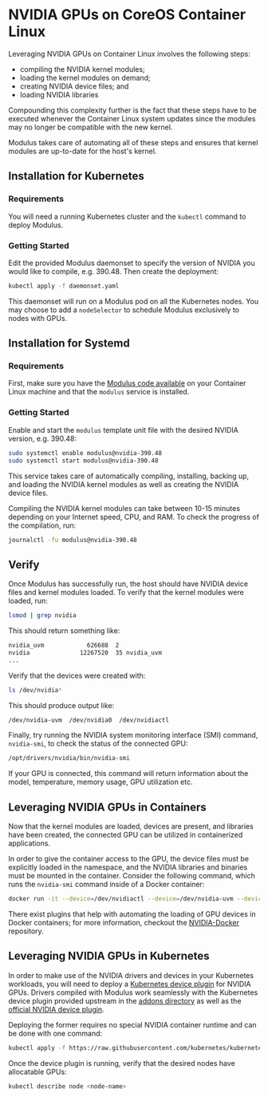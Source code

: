 # NVIDIA GPUs on CoreOS Container Linux
Leveraging NVIDIA GPUs on Container Linux involves the following steps:
* compiling the NVIDIA kernel modules;
* loading the kernel modules on demand;
* creating NVIDIA device files; and
* loading NVIDIA libraries

Compounding this complexity further is the fact that these steps have to be executed whenever the Container Linux system updates since the modules may no longer be compatible with the new kernel.

Modulus takes care of automating all of these steps and ensures that kernel modules are up-to-date for the host's kernel.

## Installation for Kubernetes

### Requirements
You will need a running Kubernetes cluster and the `kubectl` command to deploy Modulus.

### Getting Started
Edit the provided Modulus daemonset to specify the version of NVIDIA you would like to compile, e.g. 390.48.
Then create the deployment:
```sh
kubectl apply -f daemonset.yaml
```

This daemonset will run on a Modulus pod on all the Kubernetes nodes.
You may choose to add a `nodeSelector` to schedule Modulus exclusively to nodes with GPUs.

## Installation for Systemd

### Requirements
First, make sure you have the [Modulus code available](https://github.com/squat/modulus#installation) on your Container Linux machine and that the `modulus` service is installed.

### Getting Started
Enable and start the `modulus` template unit file with the desired NVIDIA version, e.g. 390.48:
```sh
sudo systemctl enable modulus@nvidia-390.48
sudo systemctl start modulus@nvidia-390.48
```

This service takes care of automatically compiling, installing, backing up, and loading the NVIDIA kernel modules as well as creating the NVIDIA device files.

Compiling the NVIDIA kernel modules can take between 10-15 minutes depending on your Internet speed, CPU, and RAM. To check the progress of the compilation, run:
```sh
journalctl -fu modulus@nvidia-390.48
```

## Verify
Once Modulus has successfully run, the host should have NVIDIA device files and kernel modules loaded. To verify that the kernel modules were loaded, run:
```sh
lsmod | grep nvidia
```

This should return something like:
```sh
nvidia_uvm            626688  2
nvidia              12267520  35 nvidia_uvm
...
```

Verify that the devices were created with:
```sh
ls /dev/nvidia*
```

This should produce output like:
```sh
/dev/nvidia-uvm  /dev/nvidia0  /dev/nvidiactl
```

Finally, try running the NVIDIA system monitoring interface (SMI) command, `nvidia-smi`, to check the status of the connected GPU:
```sh
/opt/drivers/nvidia/bin/nvidia-smi
```

If your GPU is connected, this command will return information about the model, temperature, memory usage, GPU utilization etc.

## Leveraging NVIDIA GPUs in Containers
Now that the kernel modules are loaded, devices are present, and libraries have been created, the connected GPU can be utilized in containerized applications.

In order to give the container access to the GPU, the device files must be explicitly loaded in the namespace, and the NVIDIA libraries and binaries must be mounted in the container. Consider the following command, which runs the `nvidia-smi` command inside of a Docker container:
```sh
docker run -it --device=/dev/nvidiactl --device=/dev/nvidia-uvm --device=/dev/nvidia0 --volume=/opt/nvidia/390.48:/usr/local/nvidia:ro --entrypoint=nvidia-smi nvidia/cuda:8.0-cudnn5-devel
```

There exist plugins that help with automating the loading of GPU devices in Docker containers; for more information, checkout the [NVIDIA-Docker](https://github.com/NVIDIA/nvidia-docker) repository.

## Leveraging NVIDIA GPUs in Kubernetes
In order to make use of the NVIDIA drivers and devices in your Kubernetes workloads, you will need to deploy a [Kubernetes device plugin](https://kubernetes.io/docs/concepts/cluster-administration/device-plugins/) for NVIDIA GPUs.
Drivers compiled with Modulus work seamlessly with the Kubernetes device plugin provided upstream in the [addons directory](https://github.com/kubernetes/kubernetes/blob/master/cluster/addons/device-plugins/nvidia-gpu/daemonset.yaml) as well as the [official NVIDIA device plugin](https://github.com/NVIDIA/k8s-device-plugin).

Deploying the former requires no special NVIDIA container runtime and can be done with one command:
```sh
kubectl apply -f https://raw.githubusercontent.com/kubernetes/kubernetes/master/cluster/addons/device-plugins/nvidia-gpu/daemonset.yaml
```

Once the device plugin is running, verify that the desired nodes have allocatable GPUs:
```sh
kubectl describe node <node-name>
```
